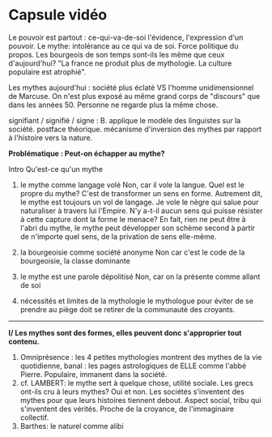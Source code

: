 # Capsule vidéo

Le pouvoir est partout : ce-qui-va-de-soi l'évidence, l'expression d'un pouvoir. Le mythe: intolérance au ce qui va de soi.
Force politique du propos.
Les bourgeois de son temps sont-ils les même que ceux d'aujourd'hui? "La france ne produit plus de mythologie. La culture populaire est atrophié".

Les mythes aujourd'hui : société plus éclaté VS l'homme unidimensionnel de Marcuse. On n'est plus exposé au même grand corps de "discours" que dans les années 50. Personne ne regarde plus la même chose.

signifiant / signifié / signe : B. applique le modèle des linguistes sur la société. postface théorique.
mécanisme d'inversion des mythes par rapport à l'histoire vers la nature.

**Problématique : Peut-on échapper au mythe?**

Intro Qu'est-ce qu'un mythe
1) le mythe comme langage volé
Non, car il vole la langue.
Quel est le propre du mythe? C'est de transformer un sens en forme. Autrement dit, le mythe est toujours un vol de langage. Je vole le nègre qui salue pour naturaliser à travers lui l'Empire.
N'y a-t-il aucun sens qui puisse résister à cette capture dont la forme le menace? En fait, rien ne peut être à l'abri du mythe, le mythe peut développer son schème second à partir de n'importe quel sens, de la privation de sens elle-même.

2) la bourgeoisie comme société anonyme
Non car c'est le code de la bourgeoisie, la classe dominante

3) le mythe est une parole dépolitisé
Non, car on la présente comme allant de soi

4) nécessités et limites de la mythologie
le mythologue pour éviter de se prendre au piège doit se retirer de la communauté des croyants.

---

**I/ Les mythes sont des formes, elles peuvent donc s'approprier tout contenu.**
1. Omniprésence : les 4 petites mythologies montrent des mythes de la vie quotidienne, banal : les pages astrologiques de ELLE comme l'abbé Pierre. Populaire, immanent dans la société.
2. cf. LAMBERT: le mythe sert à quelque chose, utilité sociale. Les grecs ont-ils cru à leurs mythes? Oui et non. Les sociétés s'inventent des mythes pour que leurs histoires tiennent debout. Aspect social, tribu qui s'inventent des vérités. Proche de la croyance, de l'immaginaire collectif.
3. Barthes: le naturel comme alibi
